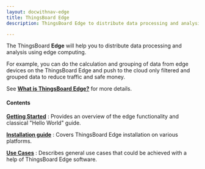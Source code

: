 ```yaml
---
layout: docwithnav-edge
title: ThingsBoard Edge
description: ThingsBoard Edge to distribute data processing and analysis using edge computing

---
```


The ThingsBoard **Edge** will help you to distribute data processing and analysis using edge computing.

For example, you can do the calculation and grouping of data from edge devices on the ThingsBoard Edge and push to the cloud only filtered and grouped data to reduce traffic and safe money.
 
See [**What is ThingsBoard Edge?**](/docs/edge/what-is-edge/) for more details.

#### Contents

[**Getting Started**](/docs/edge/getting-started/)
: Provides an overview of the edge functionality and classical "Hello World" guide.

[**Installation guide**](/docs/edge/install/installation-options/)
: Covers ThingsBoard Edge installation on various platforms.

[**Use Cases**](/docs/edge/use-cases/overview/)
: Describes general use cases that could be achieved with a help of ThingsBoard Edge software. 

